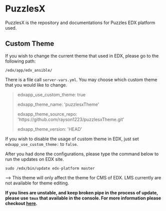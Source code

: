 PuzzlesX
========

PuzzlesX is the repository and documentations for Puzzles EDX platform used.



Custom Theme
--------------------

If you wish to change the current theme that used in EDX, please go to the following path:

`/edx/app/edx_ansible/`

There is a file call `server-vars.yml`. You may choose which custom theme that you would like to change. 

 <blockquote>
	<p>edxapp_use_custom_theme: true</p>
	<p>edxapp_theme_name: 'puzzlesxTheme'</p>
	<p>edxapp_theme_source_repo: 'https://github.com/rayson1223/puzzlesxTheme.git'</p>
	<p>edxapp_theme_version: 'HEAD'</p>
</blockquote>

If you wish to disable the usage of custom theme in EDX, just set `edxapp_use_custom_theme:` to `false`. 

After you had done the configurations, please type the command below to run the updates on EDX site.

`sudo /edx/bin/update edx-platform master`

--> This theme will only affect the theme for CMS of EDX. LMS currently are not available for theme editing. 

**If you lines are unstable, and keep broken pipe in the process of update, please use `tmux` that available in the console. For more information please checkout [here](https://gist.github.com/MohamedAlaa/2961058).**
